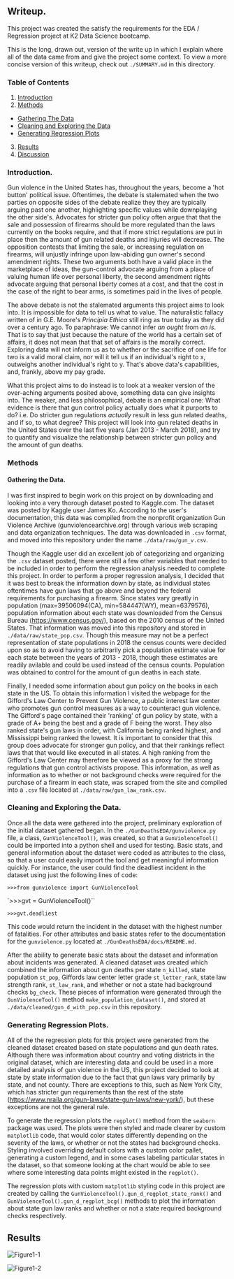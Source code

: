## Writeup.

This project was created the satisfy the requirements for the EDA / Regression project
at K2 Data Science bootcamp.

This is the long, drawn out, version of the write up in which I explain where all of the data came from and give the project some context. To view a more concise version of this writeup, check out `./SUMMARY.md` in this directory.

### Table of Contents
1. [Introduction](#introduction)
2. [Methods](#methods)
  - [Gathering The Data](#gathering-the-data)
  - [Cleaning and Exploring the Data](#cleaning-and-exploring-the-data)
  - [Generating Regression Plots](#generating-regression-plots)
3. [Results](#results)
4. [Discussion](#Discussion)

### Introduction.

Gun violence in the United States has, throughout the years, become a 'hot button' political issue. Oftentimes, the debate is stalemated when the two parties on opposite sides of the debate realize they they are typically arguing past one another, highlighting specific values while downplaying the other side's. Advocates for stricter gun policy often argue that that the sale and possession of firearms should be more regulated than the laws currently on the books require, and that if more strict regulations are put in place then the amount of gun related deaths and injuries will decrease. The opposition contests that limiting the sale, or increasing regulation on firearms, will unjustly infringe upon law-abiding gun owner's second amendment rights. These two arguments both have a valid place in the marketplace of ideas, the gun-control advocate arguing from a place of valuing human life over personal liberty, the second amendment rights advocate arguing that personal liberty comes at a cost, and that the cost in the case of the right to bear arms, is sometimes paid in the lives of people.

The above debate is not the stalemated arguments this project aims to look into. It is impossible for data to tell us what to value. The naturalistic fallacy written of in G.E. Moore's _Principia Ethica_ still ring as true today as they did over a century ago. To paraphrase: We cannot infer _an ought_ from _an is_. That is to say that just because the nature of the world has a certain set of affairs, it does not mean that that set of affairs is the morally correct. Exploring data will not inform us as to whether or the sacrifice of one life for two is a valid moral claim, nor will it tell us if an individual's right to x, outweighs another individual's right to y. That's above data's capabilities, and, frankly, above my pay grade.

What this project aims to do instead is to look at a weaker version of the over-aching arguments posited above, something data can give insights into. The weaker, and less philosophical, debate is an empirical one: What evidence is there that gun control policy actually does what it purports to do? i.e. Do stricter gun regulations _actually_ result in less gun related deaths, and if so, to what degree? This project will look into gun related deaths in the United States over the last five years (Jan 2013 - March 2018), and try to quantify and visualize the relationship between stricter gun policy and the amount of gun deaths.

### Methods

#### Gathering the Data.

I was first inspired to begin work on this project on by downloading and looking into a very thorough dataset posted to Kaggle.com. The dataset was posted by Kaggle user James Ko. According to the user's documentation, this data was compiled from the nonprofit organization Gun Violence Archive (gunviolencearchive.org) through various web scraping and data organization techniques. The data was downloaded in `.csv` format, and moved into this repository under the name `./data/raw/gun_v.csv`.

Though the Kaggle user did an excellent job of categorizing and organizing the `.csv` dataset posted, there were still a few other  variables that needed to be included in order to perform the regression analysis needed to complete this project. In order to perform a proper regression analysis, I decided that it was best to break the information down by state, as individual states oftentimes have gun laws that go above and beyond the federal requirements for purchasing a firearm. Since states vary greatly in population (max=39506094(CA), min=584447(WY), mean=6379576), population information about each state was downloaded from the Census Bureau (https://www.census.gov/), based on the 2010 census of the United States. That information was moved into this repository and stored in `./data/raw/state_pop.csv`. Though this measure may not be a perfect representation of state populations in 2018 the census counts were decided upon so as to avoid having to arbitrarily pick a population estimate value for each state between the years of 2013 - 2018, though these estimates are readily avilable and could be used instead of the census counts. Population was obtained to control for the amount of gun deaths in each state.

Finally, I needed some information about gun policy on the books in each state in the US. To obtain this information I visited the webpage for the Gifford's Law Center to Prevent Gun Violence, a public interest law center who promotes gun control measures as a way to counteract gun violence. The Gifford's page contained their 'ranking' of gun policy by state, with a grade of A+ being the best and a grade of F being the worst. They also ranked state's gun laws in order, with California being ranked highest, and Mississippi being ranked the lowest. It is important to consider that this group does advocate for stronger gun policy, and that their rankings reflect laws that that would like executed in all states. A high ranking from the Gifford's Law Center may therefore be viewed as a proxy for the strong regulations that gun control activists propose. This information, as well as information as to whether or not background checks were required for the purchase of a firearm in each state, was scraped from the site and compiled into a `.csv` file located at `./data/raw/gun_law_rank.csv`.

### Cleaning and Exploring the Data.

Once all the data were gathered into the project, preliminary exploration of the initial dataset gathered began. In the `./GunDeathsEDA/gunviolence.py` file, a class, `GunViolenceTool()`, was created, so that a `GunViolenceTool()` could be imported into a python shell and used for testing. Basic stats, and general information about the dataset were coded as attributes to the class, so that a user could easily import the tool and get meaningful information quickly. For instance, the user could find the deadliest incident in the dataset using just the following lines of code:

`>>>from gunviolence import GunViolenceTool`

`>>>gvt = GunViolenceTool()``

`>>>gvt.deadliest`

This code would return the incident in the dataset with the highest number of fatalities. For other attributes and basic states refer to the documentation for the `gunviolence.py` located at `./GunDeathsEDA/docs/README.md`.

After the ability to generate basic stats about the dataset and information about incidents was generated. A cleaned dataset was created which combined the information about gun deaths per state `n_killed`, state population `st_pop`, Giffords law center letter grade `st_letter_rank`, state law strength rank, `st_law_rank`, and whether or not a state had background checks `bg_check`. These pieces of information were generated through the `GunViolenceTool()` method `make_population_dataset()`, and stored at `./data/cleaned/gun_d_with_pop.csv` in this repository.

### Generating Regression Plots.

All of the the regression plots for this project were generated from the cleaned dataset created based on state populations and gun death rates. Although there was information about country and voting districts in the original dataset, which are interesting data and could be used in a more detailed analysis of gun violence in the US, this project decided to look at state by state information due to the fact that gun laws vary primarily by state, and not county. There are exceptions to this, such as New York City, which has stricter gun requirements than the rest of the state (https://www.nraila.org/gun-laws/state-gun-laws/new-york/), but these exceptions are not the general rule.

To generate the regression plots the `regplot()` method from the `seaborn` package was used. The plots were then styled and made clearer by custom `matplotlib` code, that would color states differently depending on the severity of the laws, or whether or not the states had background checks. Styling involved overriding default colors with a custom color pallet, generating a custom legend, and in some cases labeling particular states in the dataset, so that someone looking at the chart would be able to see where some interesting data points might existed in the `regplot()`.

The regression plots with custom `matplotlib` styling code in this project are created by calling the `GunViolenceTool().gun_d_regplot_state_rank()` and `GunViolenceTool().gun_d_regplot_bcg()` methods to plot the information about state gun law ranks and whether or not a state required background checks respectively.

## Results

![Figure1-1](https://github.com/tjgran01/GunDeathsEDA/tree/master/figs/strank_reg.png "Figure 1-1")

![Figure1-2](https://github.com/tjgran01/GunDeathsEDA/tree/master/figs/bgc_reg.png "Figure 1-2")
